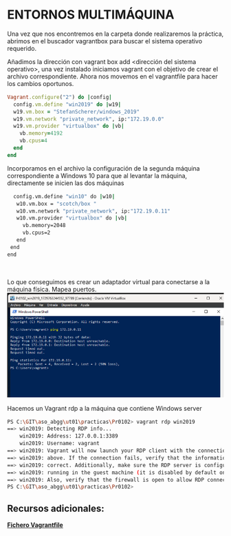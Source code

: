 # ENTORNOS MULTIMÁQUINA

Una vez que nos encontremos en la carpeta donde realizaremos la práctica, 
abrimos en el buscador vagrantbox para buscar el sistema operativo requerido.

Añadimos la dirección con vagrant box add <dirección del sistema operativo>, 
una vez instalado iniciamos vagrant con el objetivo de crear el archivo correspondiente.
Ahora nos movemos en el vagrantfile para hacer los cambios oportunos.

```ruby
Vagrant.configure("2") do |config|
  config.vm.define "win2019" do |w19|
  w19.vm.box = "StefanScherer/windows_2019"
  w19.vm.network "private_network", ip:"172.19.0.0"
  w19.vm.provider "virtualbox" do |vb|
    vb.memory=4192
    vb.cpus=4
  end  
end
```
Incorporamos en el archivo la configuración de la segunda máquina
 correspondiente a Windows 10 para que al levantar la máquina, 
 directamente se inicien las dos máquinas

 ```bash
   config.vm.define "win10" do |w10|
    w10.vm.box = "scotch/box "
    w10.vm.network "private_network", ip:"172.19.0.11"  
    w10.vm.provider "virtualbox" do |vb|
      vb.memory=2048
      vb.cpus=2
    end
  end
end
  
   
  ```
Lo que conseguimos es crear un adaptador virtual para conectarse a la máquina física. Mapea puertos.
![alt text](image.png)

Hacemos un Vagrant rdp a la máquina que contiene Windows server
```bash
PS C:\GIT\aso_abgg\ut01\practicas\Pr0102> vagrant rdp win2019
==> win2019: Detecting RDP info...
    win2019: Address: 127.0.0.1:3389
    win2019: Username: vagrant
==> win2019: Vagrant will now launch your RDP client with the connection parameters
==> win2019: above. If the connection fails, verify that the information above is
==> win2019: correct. Additionally, make sure the RDP server is configured and
==> win2019: running in the guest machine (it is disabled by default on Windows).
==> win2019: Also, verify that the firewall is open to allow RDP connections.
PS C:\GIT\aso_abgg\ut01\practicas\Pr0102> 
```

## Recursos adicionales:
[**Fichero Vagrantfile**](./Vagrantfile)
  
